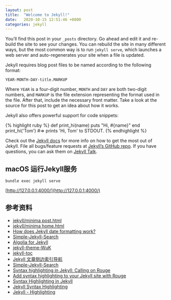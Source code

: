 ```yaml
---
layout: post
title:  "Welcome to Jekyll!"
date:   2020-10-15 12:51:46 +0800
categories: jekyll
---
```

You’ll find this post in your `_posts` directory. Go ahead and edit it and re-build the site to see your changes. You can rebuild the site in many different ways, but the most common way is to run `jekyll serve`, which launches a web server and auto-regenerates your site when a file is updated.

Jekyll requires blog post files to be named according to the following format:

`YEAR-MONTH-DAY-title.MARKUP`

Where `YEAR` is a four-digit number, `MONTH` and `DAY` are both two-digit numbers, and `MARKUP` is the file extension representing the format used in the file. After that, include the necessary front matter. Take a look at the source for this post to get an idea about how it works.

Jekyll also offers powerful support for code snippets:

{% highlight ruby %}
def print_hi(name)
  puts "Hi, #{name}"
end
print_hi('Tom')
#=> prints 'Hi, Tom' to STDOUT.
{% endhighlight %}

Check out the [Jekyll docs][jekyll-docs] for more info on how to get the most out of Jekyll. File all bugs/feature requests at [Jekyll’s GitHub repo][jekyll-gh]. If you have questions, you can ask them on [Jekyll Talk][jekyll-talk].

[jekyll-docs]: https://jekyllrb.com/docs/home
[jekyll-gh]:   https://github.com/jekyll/jekyll
[jekyll-talk]: https://talk.jekyllrb.com/


## macOS 运行Jekyll服务
```shell
bundle exec jekyll serve
```
[http://127.0.0.1:4000/](http://127.0.0.1:4000/)

## 参考资料
* [jekyll/minima post.html](https://github.com/jekyll/minima/blob/master/_layouts/post.html)
* [jekyll/minima home.html](https://github.com/jekyll/minima/blob/master/_layouts/home.html)
* [How does Jekyll date formatting work?](https://stackoverflow.com/questions/7395520/how-does-jekyll-date-formatting-work)
* [Simple-Jekyll-Search](https://github.com/christian-fei/Simple-Jekyll-Search)
* [Algolia for Jekyll](https://community.algolia.com/jekyll-algolia/getting-started.html)
* [jekyll-theme-WuK](https://github.com/wu-kan/jekyll-theme-WuK)
* [jekyll-toc](https://github.com/allejo/jekyll-toc)
* [Jekyll 文章侧边索引导航](https://blog.lisz.ink/tech/webmaster/jekyll-toc.html)
* [Simple-Jekyll-Search](https://github.com/christian-fei/Simple-Jekyll-Search)
* [Syntax highlighting in Jekyll: Calling on Rouge](https://www.langrsoft.com/2020/05/18/syntax-highlighting-in-jekyll-calling-on-rouge/)
* [Add syntax highlighting to your Jekyll site with Rouge](https://bnhr.xyz/2017/03/25/add-syntax-highlighting-to-your-jekyll-site-with-rouge.html)
* [Syntax Highlighting in Jekyll](https://mycyberuniverse.com/syntax-highlighting-jekyll.html)
* [Jekyll Syntax Highlighting](https://notes.kargware.com/2019/10/04/Jekyll-Syntax-Highlighting/)
* [Jekyll - Highlighting](https://jojozhuang.github.io/tutorial/jekyll-highlighting/)
